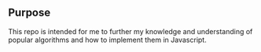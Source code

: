 ## Purpose

This repo is intended for me to further my knowledge and understanding of popular algorithms and how to implement them in Javascript.
